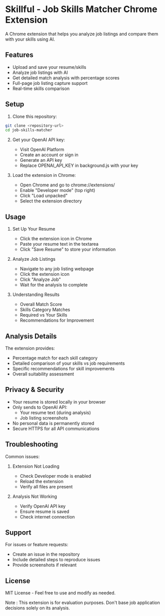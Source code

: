 # Skillful - Job Skills Matcher Chrome Extension

A Chrome extension that helps you analyze job listings and compare them with your skills using AI.

## Features

- Upload and save your resume/skills
- Analyze job listings with AI
- Get detailed match analysis with percentage scores
- Full-page job listing capture support
- Real-time skills comparison

## Setup

1. Clone this repository:
```bash
git clone <repository-url>
cd job-skills-matcher
```

2. Get your OpenAI API key:
   
   - Visit OpenAI Platform
   - Create an account or sign in
   - Generate an API key
   - Replace OPENAI_API_KEY in background.js with your key
3. Load the extension in Chrome:
   
   - Open Chrome and go to chrome://extensions/
   - Enable "Developer mode" (top right)
   - Click "Load unpacked"
   - Select the extension directory
## Usage
1. Set Up Your Resume
   
   - Click the extension icon in Chrome
   - Paste your resume text in the textarea
   - Click "Save Resume" to store your information
2. Analyze Job Listings
   
   - Navigate to any job listing webpage
   - Click the extension icon
   - Click "Analyze Job"
   - Wait for the analysis to complete
3. Understanding Results
   
   - Overall Match Score
   - Skills Category Matches
   - Required vs Your Skills
   - Recommendations for Improvement
## Analysis Details
The extension provides:

- Percentage match for each skill category
- Detailed comparison of your skills vs job requirements
- Specific recommendations for skill improvements
- Overall suitability assessment
## Privacy & Security
- Your resume is stored locally in your browser
- Only sends to OpenAI API:
  - Your resume text (during analysis)
  - Job listing screenshots
- No personal data is permanently stored
- Secure HTTPS for all API communications
## Troubleshooting
Common issues:

1. Extension Not Loading
   
   - Check Developer mode is enabled
   - Reload the extension
   - Verify all files are present
2. Analysis Not Working
   
   - Verify OpenAI API key
   - Ensure resume is saved
   - Check internet connection
## Support
For issues or feature requests:

- Create an issue in the repository
- Include detailed steps to reproduce issues
- Provide screenshots if relevant
## License
MIT License - Feel free to use and modify as needed.

Note : This extension is for evaluation purposes. Don't base job application decisions solely on its analysis.